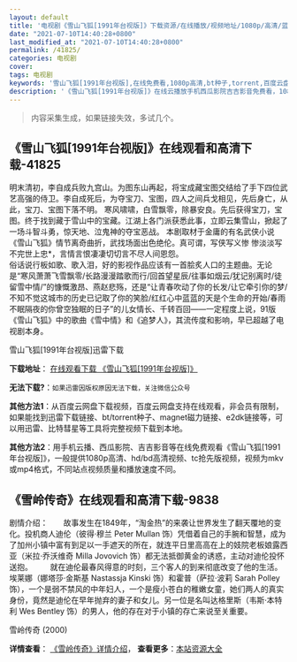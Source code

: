 ```yaml
---
layout: default
title: '电视剧《雪山飞狐[1991年台视版]》下载资源/在线播放/视频地址/1080p/高清/蓝光'
date: "2021-07-10T14:40:28+0800"
last_modified_at: "2021-07-10T14:40:28+0800"
permalink: /41825/
categories: 电视剧
cover:
tags: 电视剧
keywords: '雪山飞狐[1991年台视版],在线免费看,1080p高清,bt种子,torrent,百度云盘,magnet,磁力链,迅雷下载资源'
description: '《雪山飞狐[1991年台视版]》在线云播放手机西瓜影院吉吉影音免费看，1080p高清bd/hd未删减完整版和tc抢先枪版，mkv/mp4格式，附带bt/torrent种子、magnet/磁力链、百度云盘、网盘资源迅雷下载链接'
---
```


>内容采集生成，如果链接失效，多试几个。


## 《雪山飞狐[1991年台视版]》在线观看和高清下载-41825

明末清初，李自成兵败九宫山。为图东山再起，将宝成藏宝图交结给了手下四位武艺高强的侍卫。李自成死后，为夺宝刀、宝图，四人之间兵戈相见，先后身亡，从此，宝刀、宝图下落不明。 寒风啸啸，白雪飘零，除暴安良。先后获得宝刀，宝图。终于找到藏于雪山中的宝藏。江湖上各门派获悉此事，立即云集雪山，掀起了一场斗智斗勇，惊天地、泣鬼神的夺宝恶战。 本剧取材于金庸的有名武侠小说《雪山飞狐》情节离奇曲折，武找场面出色绝伦。真可谓，写侠写义惨 惨淡淡写不完世上忠*，言情言恨凄凄切切言不尽人间恩怨。<br />俗话说行板如歌、歌入泪，好的影视作品应该有一首脍炙人口的主题曲。无论是“寒风萧萧飞雪飘零/长路漫漫踏歌而行/回首望星辰/往事如烟云/犹记别离时/徒留雪中情/”的慷慨激昂、燕赵悲殇，还是“让青春吹动了你的长发/让它牵引你的梦/不知不觉这城市的历史已记取了你的笑脸/红红心中蓝蓝的天是个生命的开始/春雨不眠隔夜的你曾空独眠的日子&rdquo;的儿女情长、千转百回&mdash;—一定程度上说，91版《雪山飞狐》中的歌曲《雪中情》和《追梦人》，其流传度和影响，早已超越了电视剧本身。


雪山飞狐[1991年台视版]迅雷下载

**下载地址**： [在线观看下载 《雪山飞狐[1991年台视版]》](https://www.993dy.com//vod-detail-id-10441.html) 


**无法下载?**：`如果迅雷因版权原因无法下载，关注微信公众号 `

**其他方法1**：从百度云网盘下载视频，百度云网盘支持在线观看，非会员有限制，如果能找到迅雷下载链接、bt/torrent种子、magnet磁力链接、e2dk链接等，可以用迅雷、比特彗星等工具将完整视频下载到本地。

**其他方法2**：用手机云播、西瓜影院、吉吉影音等在线免费观看《雪山飞狐[1991年台视版]》，一般提供1080p高清、hd/bd高清视频、tc抢先版视频，视频为mkv或mp4格式，不同站点视频质量和播放速度不同。


## 《雪岭传奇》在线观看和高清下载-9838

剧情介绍：　　故事发生在1849年，“淘金热”的来袭让世界发生了翻天覆地的变化。投机商人迪伦（彼得·穆兰 Peter Mullan 饰）凭借着自己的手腕和智慧，成为了加州小镇中富有到足以一手遮天的所在，就连平日里高高在上的妓院老板娘露西亚（米拉·乔沃维奇 Milla Jovovich 饰）都无法抵御黄金的诱惑，主动对迪伦投怀送抱。 　　就在迪伦最春风得意的时刻，三个客人的到来彻底改变了他的生活。埃莱娜（娜塔莎·金斯基 Nastassja Kinski 饰）和霍普（萨拉·波莉 Sarah Polley 饰），一个是弱不禁风的中年妇人，一个是瘦小苍白的稚嫩女童，她们两人的真实身份，竟然是迪伦在早年抛弃的妻子和女儿。另一位是名叫达格里斯（韦斯·本特利 Wes Bentley 饰）的男人，他的存在对于小镇的存亡来说至关重要。


雪岭传奇 (2000)

**详情查看**： [《雪岭传奇》详情介绍](/movie/9838/)， **查看更多**：[本站资源大全](/movie/t/all/)

